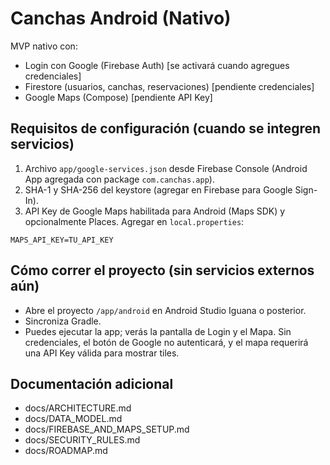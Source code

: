 # Canchas Android (Nativo)

MVP nativo con:
- Login con Google (Firebase Auth) [se activará cuando agregues credenciales]
- Firestore (usuarios, canchas, reservaciones) [pendiente credenciales]
- Google Maps (Compose) [pendiente API Key]

## Requisitos de configuración (cuando se integren servicios)
1. Archivo `app/google-services.json` desde Firebase Console (Android App agregada con package `com.canchas.app`).
2. SHA-1 y SHA-256 del keystore (agregar en Firebase para Google Sign-In).
3. API Key de Google Maps habilitada para Android (Maps SDK) y opcionalmente Places. Agregar en `local.properties`:

```
MAPS_API_KEY=TU_API_KEY
```

## Cómo correr el proyecto (sin servicios externos aún)
- Abre el proyecto `/app/android` en Android Studio Iguana o posterior.
- Sincroniza Gradle.
- Puedes ejecutar la app; verás la pantalla de Login y el Mapa. Sin credenciales, el botón de Google no autenticará, y el mapa requerirá una API Key válida para mostrar tiles.

## Documentación adicional
- docs/ARCHITECTURE.md
- docs/DATA_MODEL.md
- docs/FIREBASE_AND_MAPS_SETUP.md
- docs/SECURITY_RULES.md
- docs/ROADMAP.md